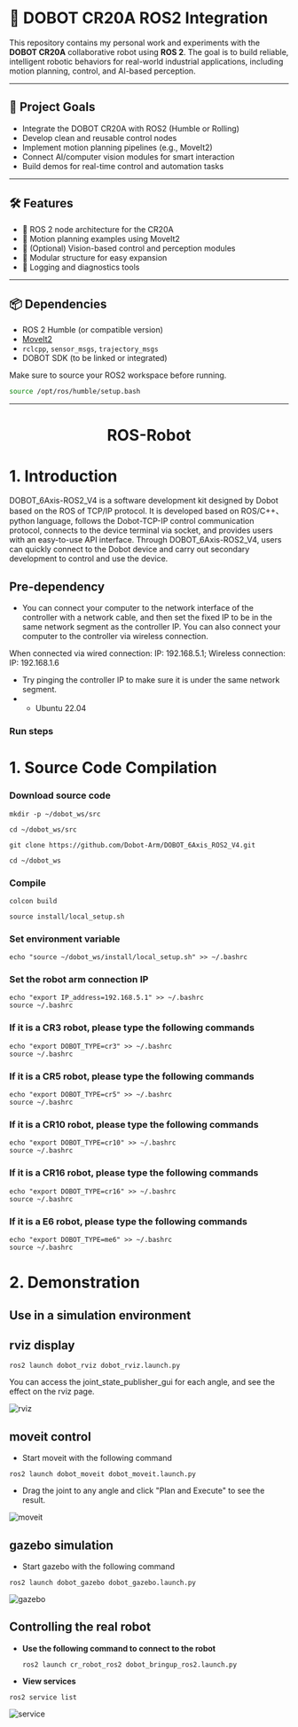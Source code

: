# 🤖 DOBOT CR20A ROS2 Integration

This repository contains my personal work and experiments with the **DOBOT CR20A** collaborative robot using **ROS 2**. The goal is to build reliable, intelligent robotic behaviors for real-world industrial applications, including motion planning, control, and AI-based perception.

---

## 🚀 Project Goals

- Integrate the DOBOT CR20A with ROS2 (Humble or Rolling)
- Develop clean and reusable control nodes
- Implement motion planning pipelines (e.g., MoveIt2)
- Connect AI/computer vision modules for smart interaction
- Build demos for real-time control and automation tasks

---

## 🛠 Features

- 🧠 ROS 2 node architecture for the CR20A
- 🎯 Motion planning examples using MoveIt2
- 📸 (Optional) Vision-based control and perception modules
- 🧩 Modular structure for easy expansion
- 💬 Logging and diagnostics tools

---

## 📦 Dependencies

- ROS 2 Humble (or compatible version)
- [MoveIt2](https://moveit.picknik.ai/)
- `rclcpp`, `sensor_msgs`, `trajectory_msgs`
- DOBOT SDK (to be linked or integrated)

Make sure to source your ROS2 workspace before running.

```bash
source /opt/ros/humble/setup.bash
```

---
# <center>ROS-Robot</center>
# 1. Introduction

DOBOT_6Axis-ROS2_V4 is a software development kit designed by Dobot based on the ROS of TCP/IP protocol. It is developed based on ROS/C++、python language, follows the Dobot-TCP-IP control communication protocol, connects to the device terminal via socket, and provides users with an easy-to-use API interface. Through DOBOT_6Axis-ROS2_V4, users can quickly connect to the Dobot device and carry out secondary development to control and use the device.



## Pre-dependency

* You can connect your computer to the network interface of the controller with a network cable, and then set the fixed IP to be in the same network segment as the controller IP. You can also connect your computer to the controller via wireless connection.

When connected via wired connection: IP: 192.168.5.1; Wireless connection: IP: 192.168.1.6

* Try pinging the controller IP to make sure it is under the same network segment.
* * Ubuntu 22.04

### Run steps

# 1. Source Code Compilation

### Download source code

```
mkdir -p ~/dobot_ws/src

cd ~/dobot_ws/src

git clone https://github.com/Dobot-Arm/DOBOT_6Axis_ROS2_V4.git

cd ~/dobot_ws
```

### Compile

```
colcon build

source install/local_setup.sh
```
### Set environment variable

```
echo "source ~/dobot_ws/install/local_setup.sh" >> ~/.bashrc
```

### Set the robot arm connection IP
```
echo "export IP_address=192.168.5.1" >> ~/.bashrc
source ~/.bashrc
```
### If it is a CR3 robot, please type the following commands

```
echo "export DOBOT_TYPE=cr3" >> ~/.bashrc
source ~/.bashrc
```

### If it is a CR5 robot, please type the following commands

```
echo "export DOBOT_TYPE=cr5" >> ~/.bashrc
source ~/.bashrc
```

### If it is a CR10 robot, please type the following commands

```
echo "export DOBOT_TYPE=cr10" >> ~/.bashrc
source ~/.bashrc
```

### If it is a CR16 robot, please type the following commands

```
echo "export DOBOT_TYPE=cr16" >> ~/.bashrc
source ~/.bashrc
```
### If it is a E6 robot, please type the following commands

```
echo "export DOBOT_TYPE=me6" >> ~/.bashrc
source ~/.bashrc
```
# 2. Demonstration

## Use in a simulation environment

## rviz display

```
ros2 launch dobot_rviz dobot_rviz.launch.py
```

You can access the joint_state_publisher_gui for each angle, and see the effect on the rviz page.

![rviz](/image/rviz.jpg)

## moveit control

* Start moveit with the following command

```
ros2 launch dobot_moveit dobot_moveit.launch.py
```

* Drag the joint to any angle and click "Plan and Execute" to see the result.

![moveit](/image/moveit.jpg)

## gazebo simulation

* Start gazebo with the following command

```
ros2 launch dobot_gazebo dobot_gazebo.launch.py 
```
![gazebo](/image/gazebo.jpg)

##  Controlling the real robot

* **Use the following command to connect to the robot**

  ```
  ros2 launch cr_robot_ros2 dobot_bringup_ros2.launch.py
  ```

* **View services**
```
ros2 service list
```
![service](/image/service.jpg)

